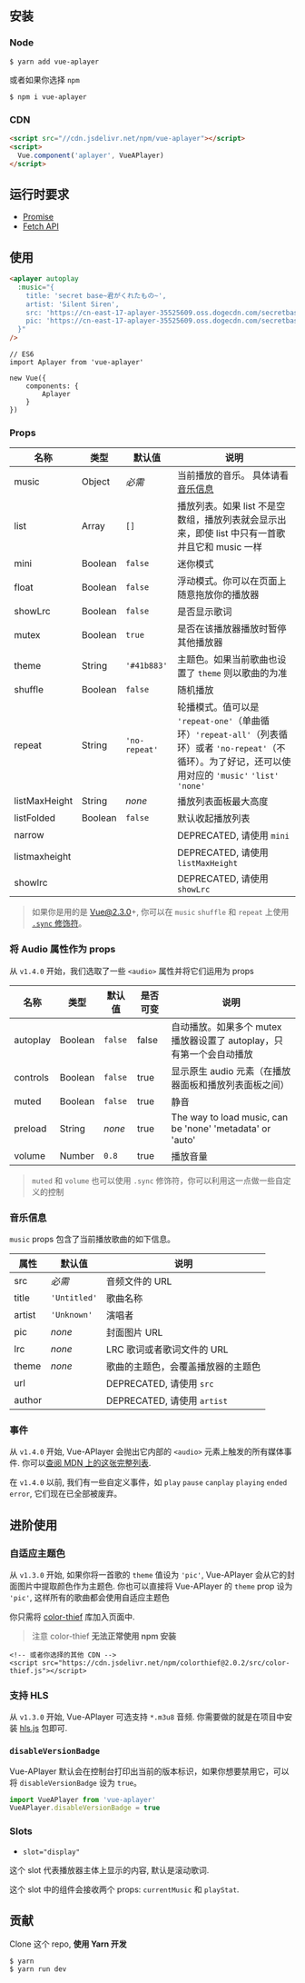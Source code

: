 ## 安装

### Node

```
$ yarn add vue-aplayer
```

或者如果你选择 `npm`

```
$ npm i vue-aplayer
```

### CDN

```html
<script src="//cdn.jsdelivr.net/npm/vue-aplayer"></script>
<script>
  Vue.component('aplayer', VueAPlayer)
</script>
```


## 运行时要求

- [Promise](https://developer.mozilla.org/en-US/docs/Web/JavaScript/Reference/Global_Objects/Promise)
- [Fetch API](https://developer.mozilla.org/en-US/docs/Web/API/Fetch_API)



## 使用

```HTML
<aplayer autoplay
  :music="{
    title: 'secret base~君がくれたもの~',
    artist: 'Silent Siren',
    src: 'https://cn-east-17-aplayer-35525609.oss.dogecdn.com/secretbase.mp3',
    pic: 'https://cn-east-17-aplayer-35525609.oss.dogecdn.com/secretbase.jpg'
  }"
/>
```

```JS
// ES6
import Aplayer from 'vue-aplayer'

new Vue({
    components: {
        Aplayer
    }
})
```



### Props

| 名称 | 类型 | 默认值 | 说明 |
| ---- | ---- | ------- | ----------- |
| music| Object | *必需* | 当前播放的音乐。 具体请看[音乐信息](https://github.com/SevenOutman/vue-aplayer/blob/develop/docs/README.zh-CN.md#音乐信息) |
| list | Array | `[]` | 播放列表。如果 list 不是空数组，播放列表就会显示出来，即使 list 中只有一首歌并且它和 music 一样 |
| mini | Boolean | `false` | 迷你模式 |
| float | Boolean | `false` | 浮动模式。你可以在页面上随意拖放你的播放器 |
| showLrc | Boolean | `false` | 是否显示歌词 |
| mutex | Boolean | `true` | 是否在该播放器播放时暂停其他播放器 |
| theme | String | `'#41b883'` | 主题色。如果当前歌曲也设置了 `theme` 则以歌曲的为准 |
| shuffle | Boolean | `false` | 随机播放 |
| repeat | String | `'no-repeat'` | 轮播模式。值可以是 `'repeat-one'`（单曲循环）`'repeat-all'`（列表循环）或者 `'no-repeat'`（不循环）。为了好记，还可以使用对应的 `'music'` `'list'` `'none'` |
| listMaxHeight | String | *none* | 播放列表面板最大高度 |
| listFolded | Boolean | `false` | 默认收起播放列表 |
| narrow |  | | DEPRECATED, 请使用 `mini` |
| listmaxheight |  |  | DEPRECATED, 请使用 `listMaxHeight` |
| showlrc |  |  | DEPRECATED, 请使用 `showLrc` |

> 如果你是用的是 Vue@2.3.0+, 你可以在 `music` `shuffle` 和 `repeat` 上使用 [`.sync` 修饰符](https://cn.vuejs.org/v2/guide/components.html#sync-%E4%BF%AE%E9%A5%B0%E7%AC%A6)。



### 将 Audio 属性作为 props

从 `v1.4.0` 开始，我们选取了一些 `<audio>` 属性并将它们运用为 props

| 名称 | 类型 | 默认值 | 是否可变 | 说明 |
| ---- | ---- | ------- | ---------- | ---------- |
| autoplay | Boolean | `false` | false | 自动播放。如果多个 mutex 播放器设置了 autoplay，只有第一个会自动播放|
| controls | Boolean | `false` | true | 显示原生 audio 元素（在播放器面板和播放列表面板之间） |
| muted | Boolean | `false` | true | 静音 |
| preload | String | *none* | true | The way to load music, can be 'none' 'metadata' or 'auto' |
| volume | Number | `0.8` | true | 播放音量 |

>  `muted` 和 `volume` 也可以使用 `.sync` 修饰符，你可以利用这一点做一些自定义的控制



### 音乐信息

`music` props 包含了当前播放歌曲的如下信息。

| 属性 | 默认值 | 说明 |
| -------- | ------- | ----------- |
| src | *必需* | 音频文件的 URL |
| title | `'Untitled'` | 歌曲名称 |
| artist | `'Unknown'` | 演唱者 |
| pic | *none* | 封面图片 URL |
| lrc | *none* | LRC 歌词或者歌词文件的 URL |
| theme | *none* | 歌曲的主题色，会覆盖播放器的主题色 |
| url | | DEPRECATED, 请使用 `src` |
| author |  | DEPRECATED, 请使用 `artist` |



### 事件

从 `v1.4.0` 开始, Vue-APlayer 会抛出它内部的 `<audio>` 元素上触发的所有媒体事件. 你可以[查阅 MDN 上的这张完整列表](https://developer.mozilla.org/zh-CN/docs/Web/Guide/Events/Media_events).

在 `v1.4.0` 以前, 我们有一些自定义事件，如 `play` `pause` `canplay` `playing` `ended` `error`, 它们现在已全部被废弃。



## 进阶使用

### 自适应主题色

从 `v1.3.0` 开始, 如果你将一首歌的 `theme` 值设为 `'pic'`, Vue-APlayer 会从它的封面图片中提取颜色作为主题色.
你也可以直接将 Vue-APlayer 的 `theme` prop 设为 `'pic'`, 这样所有的歌曲都会使用自适应主题色

你只需将 [color-thief](https://github.com/lokesh/color-thief) 库加入页面中.
> 注意 color-thief **无法正常使用 npm 安装**

```
<!-- 或者你选择的其他 CDN -->
<script src="https://cdn.jsdelivr.net/npm/colorthief@2.0.2/src/color-thief.js"></script>
```



### 支持 HLS

从 `v1.3.0` 开始, Vue-APlayer 可选支持 `*.m3u8` 音频. 你需要做的就是在项目中安装 [hls.js](https://github.com/video-dev/hls.js) 包即可.


### `disableVersionBadge`

Vue-APlayer 默认会在控制台打印出当前的版本标识，如果你想要禁用它，可以将 `disableVersionBadge` 设为 `true`。

```js
import VueAPlayer from 'vue-aplayer'
VueAPlayer.disableVersionBadge = true
```


### Slots

- `slot="display"`

这个 slot 代表播放器主体上显示的内容, 默认是滚动歌词.

这个 slot 中的组件会接收两个 props: `currentMusic` 和 `playStat`.



## 贡献

Clone 这个 repo, **使用 Yarn 开发**

```
$ yarn
$ yarn run dev
```
